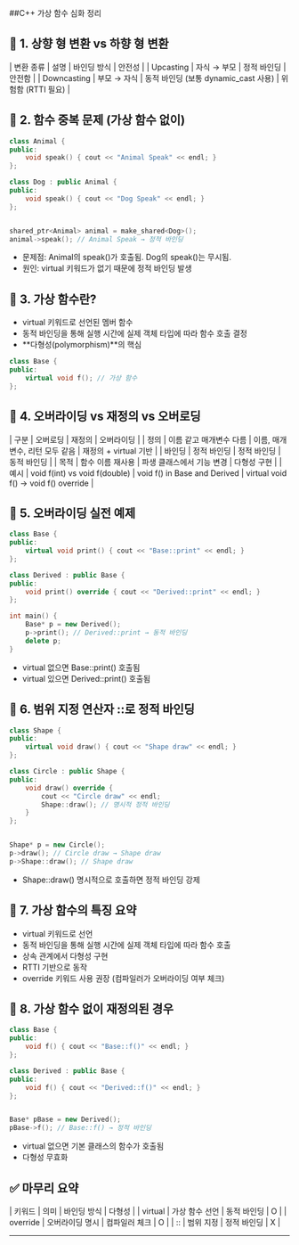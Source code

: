 ##C++ 가상 함수 심화 정리

## 📌 1. 상향 형 변환 vs 하향 형 변환
| 변환 종류 | 설명 | 바인딩 방식 | 안전성 | 
| Upcasting | 자식 → 부모 | 정적 바인딩 | 안전함 | 
| Downcasting | 부모 → 자식 | 동적 바인딩 (보통 dynamic_cast 사용) | 위험함 (RTTI 필요) | 



## 🧨 2. 함수 중복 문제 (가상 함수 없이)
```cpp
class Animal {
public:
    void speak() { cout << "Animal Speak" << endl; }
};

class Dog : public Animal {
public:
    void speak() { cout << "Dog Speak" << endl; }
};


shared_ptr<Animal> animal = make_shared<Dog>();
animal->speak(); // Animal Speak → 정적 바인딩
```

- 문제점: Animal의 speak()가 호출됨. Dog의 speak()는 무시됨.
- 원인: virtual 키워드가 없기 때문에 정적 바인딩 발생

## 🧬 3. 가상 함수란?
- virtual 키워드로 선언된 멤버 함수
- 동적 바인딩을 통해 실행 시간에 실제 객체 타입에 따라 함수 호출 결정
- **다형성(polymorphism)**의 핵심
```cpp
class Base {
public:
    virtual void f(); // 가상 함수
};
```


## 🔁 4. 오버라이딩 vs 재정의 vs 오버로딩
| 구분 | 오버로딩 | 재정의 | 오버라이딩 | 
| 정의 | 이름 같고 매개변수 다름 | 이름, 매개변수, 리턴 모두 같음 | 재정의 + virtual 기반 | 
| 바인딩 | 정적 바인딩 | 정적 바인딩 | 동적 바인딩 | 
| 목적 | 함수 이름 재사용 | 파생 클래스에서 기능 변경 | 다형성 구현 | 
| 예시 | void f(int) vs void f(double) | void f() in Base and Derived | virtual void f() → void f() override | 



## 🧪 5. 오버라이딩 실전 예제
```cpp
class Base {
public:
    virtual void print() { cout << "Base::print" << endl; }
};

class Derived : public Base {
public:
    void print() override { cout << "Derived::print" << endl; }
};

int main() {
    Base* p = new Derived();
    p->print(); // Derived::print → 동적 바인딩
    delete p;
}
```

- virtual 없으면 Base::print() 호출됨
- virtual 있으면 Derived::print() 호출됨

## 🧭 6. 범위 지정 연산자 ::로 정적 바인딩
```cpp
class Shape {
public:
    virtual void draw() { cout << "Shape draw" << endl; }
};

class Circle : public Shape {
public:
    void draw() override {
        cout << "Circle draw" << endl;
        Shape::draw(); // 명시적 정적 바인딩
    }
};


Shape* p = new Circle();
p->draw(); // Circle draw → Shape draw
p->Shape::draw(); // Shape draw
```

- Shape::draw() 명시적으로 호출하면 정적 바인딩 강제

## 🧠 7. 가상 함수의 특징 요약
- virtual 키워드로 선언
- 동적 바인딩을 통해 실행 시간에 실제 객체 타입에 따라 함수 호출
- 상속 관계에서 다형성 구현
- RTTI 기반으로 동작
- override 키워드 사용 권장 (컴파일러가 오버라이딩 여부 체크)

## 🧨 8. 가상 함수 없이 재정의된 경우
```cpp
class Base {
public:
    void f() { cout << "Base::f()" << endl; }
};

class Derived : public Base {
public:
    void f() { cout << "Derived::f()" << endl; }
};


Base* pBase = new Derived();
pBase->f(); // Base::f() → 정적 바인딩
```

- virtual 없으면 기본 클래스의 함수가 호출됨
- 다형성 무효화

## ✅ 마무리 요약
| 키워드 | 의미 | 바인딩 방식 | 다형성 | 
| virtual | 가상 함수 선언 | 동적 바인딩 | O | 
| override | 오버라이딩 명시 | 컴파일러 체크 | O | 
| :: | 범위 지정 | 정적 바인딩 | X | 

---




